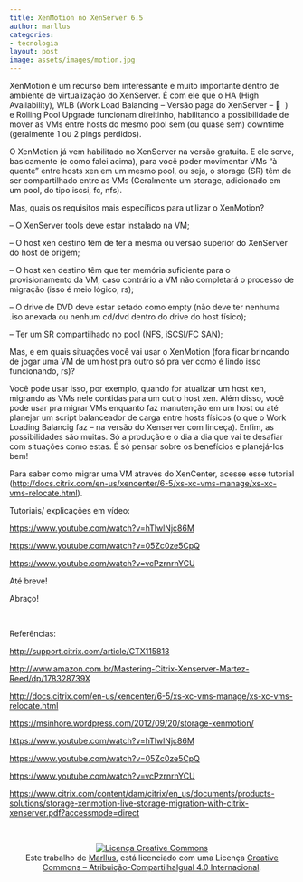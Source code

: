```yaml
---
title: XenMotion no XenServer 6.5
author: marllus
categories:
- tecnologia
layout: post
image: assets/images/motion.jpg
---
```


XenMotion é um recurso bem interessante e muito importante dentro de ambiente de virtualização do XenServer. É com ele que o HA (High Availability), WLB (Work Load Balancing &#8211; Versão paga do XenServer &#8211; 🙁  ) e Rolling Pool Upgrade funcionam direitinho, habilitando a possibilidade de mover as VMs entre hosts do mesmo pool sem (ou quase sem) downtime (geralmente 1 ou 2 pings perdidos).

O XenMotion já vem habilitado no XenServer na versão gratuita. E ele serve, basicamente (e como falei acima), para você poder movimentar VMs &#8220;à quente&#8221; entre hosts xen em um mesmo pool, ou seja, o storage (SR) têm de ser compartilhado entre as VMs (Geralmente um storage, adicionado em um pool, do tipo iscsi, fc, nfs).

Mas, quais os requisitos mais específicos para utilizar o XenMotion?

&#8211; O XenServer tools deve estar instalado na VM;
  
&#8211; O host xen destino têm de ter a mesma ou versão superior do XenServer do host de origem;
  
&#8211; O host xen destino têm que ter memória suficiente para o provisionamento da VM, caso contrário a VM não completará o processo de migração (isso é meio lógico, rs);
  
&#8211; O drive de DVD deve estar setado como empty (não deve ter nenhuma .iso anexada ou nenhum cd/dvd dentro do drive do host físico);
  
&#8211; Ter um SR compartilhado no pool (NFS, iSCSI/FC SAN);

Mas, e em quais situações você vai usar o XenMotion (fora ficar brincando de jogar uma VM de um host pra outro só pra ver como é lindo isso funcionando, rs)?
  
Você pode usar isso, por exemplo, quando for atualizar um host xen, migrando as VMs nele contidas para um outro host xen. Além disso, você pode usar pra migrar VMs enquanto faz manutenção em um host ou até planejar um script balanceador de carga entre hosts físicos (o que o Work Loading Balancig faz &#8211; na versão do Xenserver com linceça). Enfim, as possibilidades são muitas. Só a produção e o dia a dia que vai te desafiar com situações como estas. É só pensar sobre os benefícios e planejá-los bem!

Para saber como migrar uma VM através do XenCenter, acesse esse tutorial (<a href="http://docs.citrix.com/en-us/xencenter/6-5/xs-xc-vms-manage/xs-xc-vms-relocate.html" target="_blank">http://docs.citrix.com/en-us/xencenter/6-5/xs-xc-vms-manage/xs-xc-vms-relocate.html</a>).

Tutoriais/ explicações em vídeo:
  
<a href="https://www.youtube.com/watch?v=hTlwlNjc86M" target="_blank">https://www.youtube.com/watch?v=hTlwlNjc86M</a>
  
<a href="https://www.youtube.com/watch?v=05Zc0ze5CpQ" target="_blank">https://www.youtube.com/watch?v=05Zc0ze5CpQ</a>
  
<a href="https://www.youtube.com/watch?v=vcPzrnrnYCU" target="_blank">https://www.youtube.com/watch?v=vcPzrnrnYCU</a>

Até breve!
  
Abraço!

&nbsp;

Referências:
  
<a href="http://support.citrix.com/article/CTX115813" target="_blank">http://support.citrix.com/article/CTX115813</a>
  
<a href="http://www.amazon.com.br/Mastering-Citrix-Xenserver-Martez-Reed/dp/178328739X" target="_blank">http://www.amazon.com.br/Mastering-Citrix-Xenserver-Martez-Reed/dp/178328739X</a>
  
<a href="http://docs.citrix.com/en-us/xencenter/6-5/xs-xc-vms-manage/xs-xc-vms-relocate.html" target="_blank">http://docs.citrix.com/en-us/xencenter/6-5/xs-xc-vms-manage/xs-xc-vms-relocate.html</a>
  
<a href="https://msinhore.wordpress.com/2012/09/20/storage-xenmotion/" target="_blank">https://msinhore.wordpress.com/2012/09/20/storage-xenmotion/</a>
  
<a href="https://www.youtube.com/watch?v=hTlwlNjc86M" target="_blank">https://www.youtube.com/watch?v=hTlwlNjc86M</a>
  
<a href="https://www.youtube.com/watch?v=05Zc0ze5CpQ" target="_blank">https://www.youtube.com/watch?v=05Zc0ze5CpQ</a>
  
<a href="https://www.youtube.com/watch?v=vcPzrnrnYCU" target="_blank">https://www.youtube.com/watch?v=vcPzrnrnYCU</a>
  
<a href="https://www.citrix.com/content/dam/citrix/en_us/documents/products-solutions/storage-xenmotion-live-storage-migration-with-citrix-xenserver.pdf?accessmode=direct" target="_blank">https://www.citrix.com/content/dam/citrix/en_us/documents/products-solutions/storage-xenmotion-live-storage-migration-with-citrix-xenserver.pdf?accessmode=direct</a>

&nbsp;

<p style="text-align: center;">
  <a href="http://creativecommons.org/licenses/by-sa/4.0/" rel="license"><img style="border-width: 0;" src="https://i.creativecommons.org/l/by-sa/4.0/88x31.png" alt="Licença Creative Commons" /></a><br /> Este trabalho de <a href="http://ports.marllus.com">Marllus</a>, está licenciado com uma Licença <a href="http://creativecommons.org/licenses/by-sa/4.0/" rel="license">Creative Commons &#8211; Atribuição-CompartilhaIgual 4.0 Internacional</a>.
</p>
